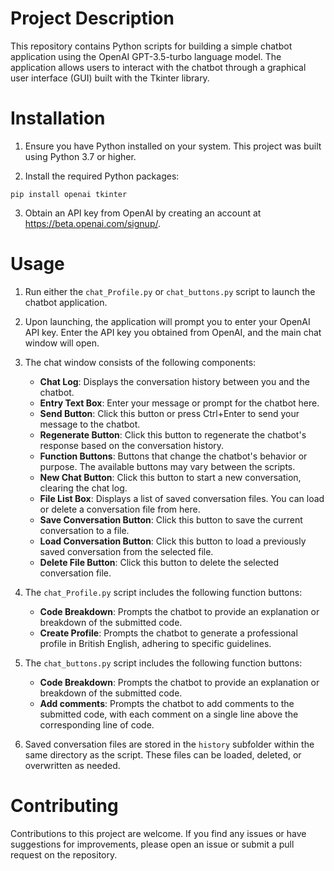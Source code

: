# Project Description

This repository contains Python scripts for building a simple chatbot application using the OpenAI GPT-3.5-turbo language model. The application allows users to interact with the chatbot through a graphical user interface (GUI) built with the Tkinter library.

# Installation

1. Ensure you have Python installed on your system. This project was built using Python 3.7 or higher.

2. Install the required Python packages:

```
pip install openai tkinter
```

3. Obtain an API key from OpenAI by creating an account at https://beta.openai.com/signup/.

# Usage

1. Run either the `chat_Profile.py` or `chat_buttons.py` script to launch the chatbot application.

2. Upon launching, the application will prompt you to enter your OpenAI API key. Enter the API key you obtained from OpenAI, and the main chat window will open.

3. The chat window consists of the following components:
   - **Chat Log**: Displays the conversation history between you and the chatbot.
   - **Entry Text Box**: Enter your message or prompt for the chatbot here.
   - **Send Button**: Click this button or press Ctrl+Enter to send your message to the chatbot.
   - **Regenerate Button**: Click this button to regenerate the chatbot's response based on the conversation history.
   - **Function Buttons**: Buttons that change the chatbot's behavior or purpose. The available buttons may vary between the scripts.
   - **New Chat Button**: Click this button to start a new conversation, clearing the chat log.
   - **File List Box**: Displays a list of saved conversation files. You can load or delete a conversation file from here.
   - **Save Conversation Button**: Click this button to save the current conversation to a file.
   - **Load Conversation Button**: Click this button to load a previously saved conversation from the selected file.
   - **Delete File Button**: Click this button to delete the selected conversation file.

4. The `chat_Profile.py` script includes the following function buttons:
   - **Code Breakdown**: Prompts the chatbot to provide an explanation or breakdown of the submitted code.
   - **Create Profile**: Prompts the chatbot to generate a professional profile in British English, adhering to specific guidelines.

5. The `chat_buttons.py` script includes the following function buttons:
   - **Code Breakdown**: Prompts the chatbot to provide an explanation or breakdown of the submitted code.
   - **Add comments**: Prompts the chatbot to add comments to the submitted code, with each comment on a single line above the corresponding line of code.

6. Saved conversation files are stored in the `history` subfolder within the same directory as the script. These files can be loaded, deleted, or overwritten as needed.

# Contributing

Contributions to this project are welcome. If you find any issues or have suggestions for improvements, please open an issue or submit a pull request on the repository.